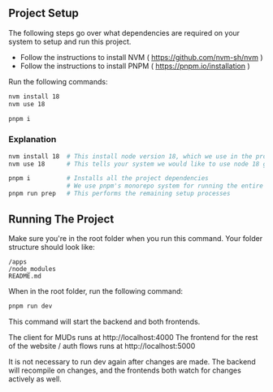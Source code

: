 ## Project Setup

The following steps go over what dependencies are required on your system to setup and run this project.

* Follow the instructions to install NVM ( https://github.com/nvm-sh/nvm )
* Follow the instructions to install PNPM ( https://pnpm.io/installation )

Run the following commands:
```sh
nvm install 18
nvm use 18

pnpm i
```

### Explanation
```sh
nvm install 18  # This install node version 18, which we use in the project
nvm use 18      # This tells your system we would like to use node 18 going forward

pnpm i          # Installs all the project dependencies
                # We use pnpm's monorepo system for running the entire project
pnpm run prep   # This performs the remaining setup processes
```

## Running The Project

Make sure you're in the root folder when you run this command. Your folder structure should look like:
```
/apps
/node_modules
README.md
```

When in the root folder, run the following command:
```sh
pnpm run dev
```

This command will start the backend and both frontends.

The client for MUDs runs at http://localhost:4000
The frontend for the rest of the website / auth flows runs at http://localhost:5000

It is not necessary to run dev again after changes are made. The backend will recompile on changes, and the frontends both watch for changes actively as well.